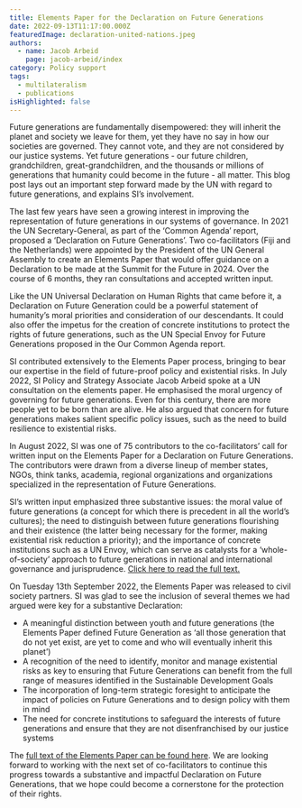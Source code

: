 ```yaml
---
title: Elements Paper for the Declaration on Future Generations
date: 2022-09-13T11:17:00.000Z
featuredImage: declaration-united-nations.jpeg
authors:
  - name: Jacob Arbeid
    page: jacob-arbeid/index
category: Policy support
tags:
  - multilateralism
  - publications
isHighlighted: false
---
```

Future generations are fundamentally disempowered: they will inherit the planet and society we leave for them, yet they have no say in how our societies are governed. They cannot vote, and they are not considered by our justice systems. Yet future generations - our future children, grandchildren, great-grandchildren, and the thousands or millions of generations that humanity could become in the future - all matter. This blog post lays out an important step forward made by the UN with regard to future generations, and explains SI’s involvement.

The last few years have seen a growing interest in improving the representation of future generations in our systems of governance. In 2021 the UN Secretary-General, as part of the ‘Common Agenda’ report, proposed a ‘Declaration on Future Generations’. Two co-facilitators (Fiji and the Netherlands) were appointed by the President of the UN General Assembly to create an Elements Paper that would offer guidance on a Declaration to be made at the Summit for the Future in 2024. Over the course of 6 months, they ran consultations and accepted written input.

Like the UN Universal Declaration on Human Rights that came before it, a Declaration on Future Generation could be a powerful statement of humanity’s moral priorities and consideration of our descendants. It could also offer the impetus for the creation of concrete institutions to protect the rights of future generations, such as the UN Special Envoy for Future Generations proposed in the Our Common Agenda report. 

SI contributed extensively to the Elements Paper process, bringing to bear our expertise in the field of future-proof policy and existential risks. In July 2022, SI Policy and Strategy Associate Jacob Arbeid spoke at a UN consultation on the elements paper. He emphasised the moral urgency of governing for future generations. Even for this century, there are more people yet to be born than are alive. He also argued that concern for future generations makes salient specific policy issues, such as the need to build resilience to existential risks.

In August 2022, SI was one of 75 contributors to the co-facilitators’ call for written input on the Elements Paper for a Declaration on Future Generations. The contributors were drawn from a diverse lineup of member states, NGOs, think tanks, academia, regional organizations and organizations specialized in the representation of Future Generations.

SI’s written input emphasized three substantive issues: the moral value of future generations (a concept for which there is precedent in all the world’s cultures); the need to distinguish between future generations flourishing and their existence (the latter being necessary for the former, making existential risk reduction a priority); and the importance of concrete institutions such as a UN Envoy, which can serve as catalysts for a ‘whole-of-society’ approach to future generations in national and international governance and jurisprudence. [Click here to read the full text.](https://drive.google.com/file/d/1gTJds6rAwgtzxa4QpXQ5oGISnueyQQRw/view)

On Tuesday 13th September 2022, the Elements Paper was released to civil society partners. SI was glad to see the inclusion of several themes we had argued were key for a substantive Declaration:

* A meaningful distinction between youth and future generations (the Elements Paper defined Future Generation as ‘all those generation that do not yet exist, are yet to come and who will eventually inherit this planet’)
* A recognition of the need to identify, monitor and manage existential risks as key to ensuring that Future Generations can benefit from the full range of measures identified in the Sustainable Development Goals
* The incorporation of long-term strategic foresight to anticipate the impact of policies on Future Generations and to design policy with them in mind
* The need for concrete institutions to safeguard the interests of future generations and ensure that they are not disenfranchised by our justice systems

The [full text of the Elements Paper can be found here](https://www.un.org/pga/76/2022/09/12/general-assembly-declaration-on-future-generations-pga-letter/). We are looking forward to working with the next set of co-facilitators to continue this progress towards a substantive and impactful Declaration on Future Generations, that we hope could become a cornerstone for the protection of their rights.
